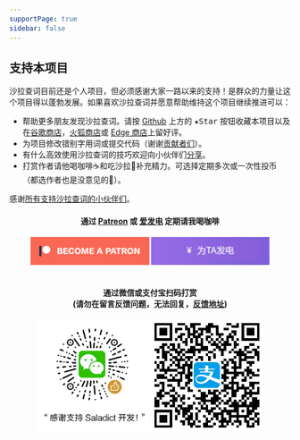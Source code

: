 ```yaml
---
supportPage: true
sidebar: false
---
```


<h2 id="reward">支持本项目</h2>

沙拉查词目前还是个人项目，但必须感谢大家一路以来的支持！是群众的力量让这个项目得以蓬勃发展。如果喜欢沙拉查词并愿意帮助维持这个项目继续推进可以：

- 帮助更多朋友发现沙拉查词。请按 [Github](https://github.com/crimx/ext-saladict) 上方的 <kbd>★Star</kbd> 按钮收藏本项目以及在[谷歌商店][chrome]，[火狐商店][firefox]或 [Edge 商店][edge]上留好评。
- 为项目修改错别字用词或提交代码（谢谢[贡献者们](https://github.com/crimx/ext-saladict/graphs/contributors)）。
- 有什么高效使用沙拉查词的技巧欢迎向小伙伴们[分享](./native.html#search-directly)。
- 打赏作者请他喝咖啡☕️和吃沙拉🥗补充精力。可选择定期多次或一次性投币（都选作者也是没意见的🤪）。

感谢[所有支持沙拉查词的小伙伴们](./backers.html)。

<h4 align="center">通过 <a href="https://www.patreon.com/saladict" target="_blank">Patreon</a> 或 <a href="https://afdian.net/@crimx" target="_blank">爱发电</a> 定期请我喝咖啡</h4>

<div align="center">
  <a href="https://www.patreon.com/saladict" target="_blank"><img height="50" src="/images/patreon.png" alt="patreon saladict"></a>
  <a href="https://afdian.net/@crimx" target="_blank"><img height="50" src="/images/afdian.png" alt="爱发电 saladict"></a>
</div>

<br>

<h4 align="center">通过微信或支付宝扫码打赏<br>(请勿在留言反馈问题，无法回复，<a href="https://github.com/crimx/ext-saladict/issues" target="_blank">反馈地址</a>)</h4>

<div align="center">
  <img height="200" src="/images/wechat.png" alt="wechat qrcode">
  <img height="200" src="/images/alipay.png" alt="alipay qrcode">
</div>

[chrome]: https://chrome.google.com/webstore/detail/cdonnmffkdaoajfknoeeecmchibpmkmg/reviews?hl=en
[firefox]: https://addons.mozilla.org/firefox/addon/ext-saladict/
[edge]: https://microsoftedge.microsoft.com/addons/detail/idghocbbahafpfhjnfhpbfbmpegphmmp
